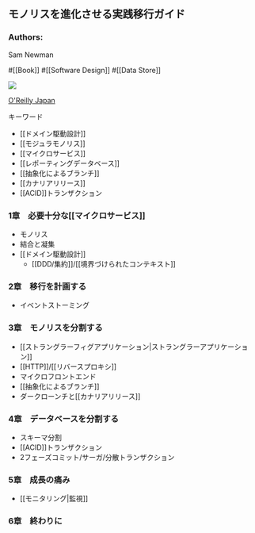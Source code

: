 ## モノリスを進化させる実践移行ガイド

### Authors:
Sam Newman

#[[Book]] #[[Software Design]] #[[Data Store]]

![](https://www.oreilly.co.jp/books/images/picture_large978-4-87311-931-1.jpeg)

[O'Reilly Japan](https://www.oreilly.co.jp//books/9784873119311/)


キーワード
- [[ドメイン駆動設計]]
- [[モジュラモノリス]]
- [[マイクロサービス]]
- [[レポーティングデータベース]]
- [[抽象化によるブランチ]]
- [[カナリアリリース]]
- [[ACID]]トランザクション

### 1章　必要十分な[[マイクロサービス]]
- モノリス
- 結合と凝集
- [[ドメイン駆動設計]]
  - [[DDD/集約]]/[[境界づけられたコンテキスト]]
### 2章　移行を計画する
- イベントストーミング
### 3章　モノリスを分割する
- [[ストラングラーフィグアプリケーション|ストラングラーアプリケーション]]
- [[HTTP]]/[[リバースプロキシ]]
- マイクロフロントエンド
- [[抽象化によるブランチ]]
- ダークローンチと[[カナリアリリース]]
### 4章　データベースを分割する
- スキーマ分割
- [[ACID]]トランザクション
- 2フェーズコミット/サーガ/分散トランザクション
### 5章　成長の痛み
- [[モニタリング|監視]]
### 6章　終わりに
